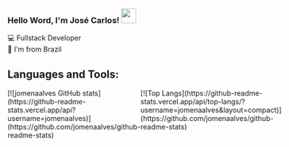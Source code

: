 ### Hello Word, I'm José Carlos!  <img src=https://github.com/TheDudeThatCode/TheDudeThatCode/blob/master/Assets/Earth.gif width="30">

💻 Fullstack Developer <br />
🏡 I'm from Brazil

## Languages and Tools:
<div style="display:flex;">
  <div> 
    [![jomenaalves GitHub stats](https://github-readme-stats.vercel.app/api?username=jomenaalves)](https://github.com/jomenaalves/github-readme-stats)
  </div>
  <div>
    [![Top Langs](https://github-readme-stats.vercel.app/api/top-langs/?username=jomenaalves&layout=compact)](https://github.com/jomenaalves/github-readme-stats)
  </div>
</div>

<!--
**jomenaalves/jomenaalves** is a ✨ _special_ ✨ repository because its `README.md` (this file) appears on your GitHub profile.

Here are some ideas to get you started:

- 🔭 I’m currently working on ...
- 🌱 I’m currently learning ...
- 👯 I’m looking to collaborate on ...
- 🤔 I’m looking for help with ...
- 💬 Ask me about ...
- 📫 How to reach me: ...
- 😄 Pronouns: ...
- ⚡ Fun fact: ...
-->
